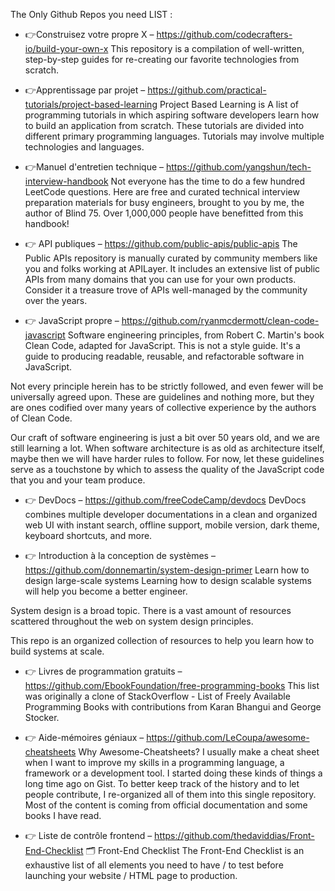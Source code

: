
The Only Github Repos you need LIST  :

* 👉Construisez votre propre X – https://github.com/codecrafters-io/build-your-own-x 
This repository is a compilation of well-written, step-by-step guides for re-creating our favorite technologies from scratch.


* 👉Apprentissage par projet – https://github.com/practical-tutorials/project-based-learning
Project Based Learning is A list of programming tutorials in which aspiring software developers learn how to build an application from scratch. These tutorials are divided into different primary programming languages. Tutorials may involve multiple technologies and languages.


* 👉Manuel d'entretien technique – https://github.com/yangshun/tech-interview-handbook
Not everyone has the time to do a few hundred LeetCode questions. Here are free and curated technical interview preparation materials for busy engineers, brought to you by me, the author of Blind 75. Over 1,000,000 people have benefitted from this handbook!

* 👉 API publiques – https://github.com/public-apis/public-apis
The Public APIs repository is manually curated by community members like you and folks working at APILayer. It includes an extensive list of public APIs from many domains that you can use for your own products. Consider it a treasure trove of APIs well-managed by the community over the years.


* 👉 JavaScript propre – https://github.com/ryanmcdermott/clean-code-javascript
Software engineering principles, from Robert C. Martin's book Clean Code, adapted for JavaScript. This is not a style guide. It's a guide to producing readable, reusable, and refactorable software in JavaScript.

Not every principle herein has to be strictly followed, and even fewer will be universally agreed upon. These are guidelines and nothing more, but they are ones codified over many years of collective experience by the authors of Clean Code.

Our craft of software engineering is just a bit over 50 years old, and we are still learning a lot. When software architecture is as old as architecture itself, maybe then we will have harder rules to follow. For now, let these guidelines serve as a touchstone by which to assess the quality of the JavaScript code that you and your team produce.

* 👉 DevDocs – https://github.com/freeCodeCamp/devdocs
DevDocs combines multiple developer documentations in a clean and organized web UI with instant search, offline support, mobile version, dark theme, keyboard shortcuts, and more.

* 👉 Introduction à la conception de systèmes – https://github.com/donnemartin/system-design-primer
Learn how to design large-scale systems
Learning how to design scalable systems will help you become a better engineer.

System design is a broad topic. There is a vast amount of resources scattered throughout the web on system design principles.

This repo is an organized collection of resources to help you learn how to build systems at scale.

* 👉 Livres de programmation gratuits – https://github.com/EbookFoundation/free-programming-books
This list was originally a clone of StackOverflow - List of Freely Available Programming Books with contributions from Karan Bhangui and George Stocker.

* 👉 Aide-mémoires géniaux – https://github.com/LeCoupa/awesome-cheatsheets
Why Awesome-Cheatsheets?
I usually make a cheat sheet when I want to improve my skills in a programming language, a framework or a development tool. I started doing these kinds of things a long time ago on Gist. To better keep track of the history and to let people contribute, I re-organized all of them into this single repository. Most of the content is coming from official documentation and some books I have read.


* 👉 Liste de contrôle frontend – https://github.com/thedaviddias/Front-End-Checklist
🗂 Front-End Checklist
The Front-End Checklist is an exhaustive list of all elements you need to have / to test before launching your website / HTML page to production.




